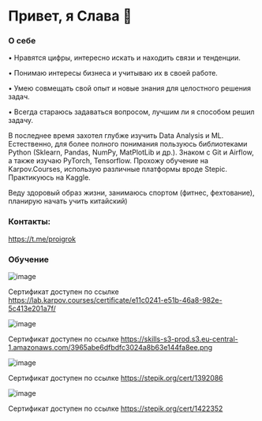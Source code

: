 # Привет, я Слава 👋

### О себе
• Нравятся цифры, интересно искать и находить связи и тенденции.

• Понимаю интересы бизнеса и учитываю их в своей работе.

• Умею совмещать свой опыт и новые знания для целостного решения задач.

• Всегда стараюсь задаваться вопросом, лучшим ли я способом решил задачу.

В последнее время захотел глубже изучить Data Analysis и ML. Естественно, для более полного понимания пользуюсь библиотеками Python (Sklearn, Pandas, NumPy, MatPlotLib и др.). Знаком с Git и Airflow, а также изучаю PyTorch, Tensorflow.
Прохожу обучение на Karpov.Courses, использую различные платформы вроде Stepic.
Практикуюсь на Kaggle.

Веду здоровый образ жизни, занимаюсь спортом (фитнес, фехтование), планирую начать учить китайский)

### Контакты:
https://t.me/proigrok

### Обучение
![image](https://github.com/Proigrok/Proigrok/assets/118916563/fbc994a3-8e01-41e0-acb4-5f728ac704ee)

Сертификат доступен по ссылке https://lab.karpov.courses/certificate/e11c0241-e51b-46a8-982e-5c413e201a7f/

![image](https://github.com/Proigrok/Proigrok/assets/118916563/2c8aa0ee-59b0-4b0d-a920-ae663b02c8eb)

Сертификат доступен по ссылке https://skills-s3-prod.s3.eu-central-1.amazonaws.com/3965abe6dfbdfc3024a8b63e144fa8ee.png

![image](https://github.com/Proigrok/Proigrok/assets/118916563/2adf2965-367b-42fd-a2b8-42a3c772b8ff)

Сертификат доступен по ссылке https://stepik.org/cert/1392086

![image](https://github.com/Proigrok/Proigrok/assets/118916563/7c270ba4-2241-4d4e-8c2b-7b523f909b3c)

Сертификат доступен по ссылке https://stepik.org/cert/1422352


<!--
**Proigrok/Proigrok** is a ✨ _special_ ✨ repository because its `README.md` (this file) appears on your GitHub profile.

Here are some ideas to get you started:

- 🔭 I’m currently working on ...
- 🌱 I’m currently learning ...
- 👯 I’m looking to collaborate on ...
- 🤔 I’m looking for help with ...
- 💬 Ask me about ...
- 📫 How to reach me: ...
- 😄 Pronouns: ...
- ⚡ Fun fact: ...
-->
